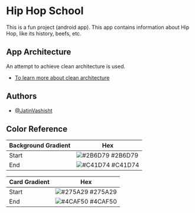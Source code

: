 # Hip Hop School

This is a fun project (android app).
This app contains information about Hip Hop, like its history, beefs, etc.
## App Architecture
An attempt to achieve clean architecture is used.
 - [To learn more about clean architecture](https://blog.cleancoder.com/uncle-bob/2012/08/13/the-clean-architecture.html)



## Authors

- [@JatinVashisht](https://www.github.com/JatinVashisht1)

## Color Reference

| Background Gradient       | Hex                                                                |
| ----------------- | ------------------------------------------------------------------ |
| Start | ![#2B6D79](https://via.placeholder.com/10/2B6D79?text=+) #2B6D79 |
| End | ![#C41D74](https://via.placeholder.com/10/C41D74?text=+) #C41D74 |

| Card Gradient       | Hex                                                                |
| ----------------- | ------------------------------------------------------------------ |
| Start | ![#275A29](https://via.placeholder.com/10/275A29?text=+) #275A29 |
| End | ![#4CAF50](https://via.placeholder.com/10/4CAF50?text=+) #4CAF50 |

